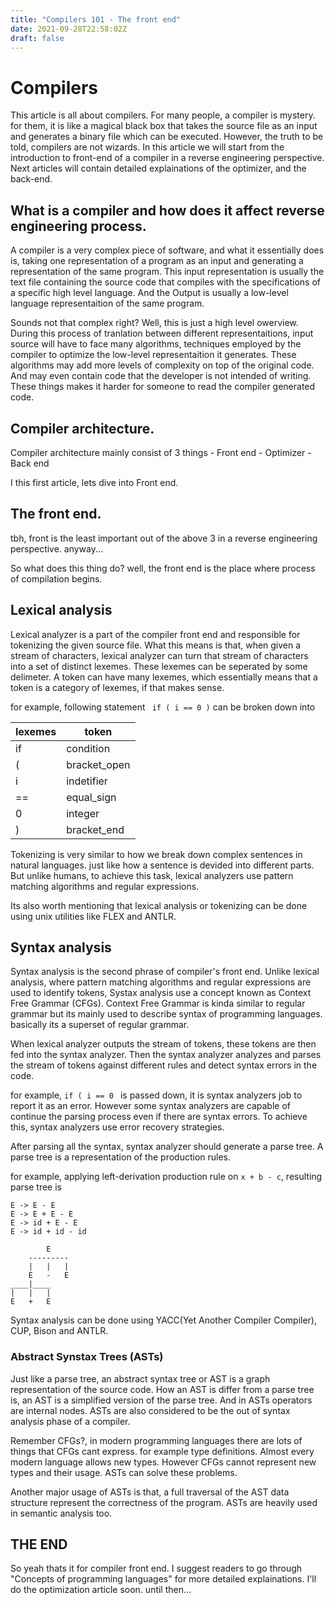 ```yaml
---
title: "Compilers 101 - The front end"
date: 2021-09-28T22:58:02Z
draft: false
---
```


# Compilers
This article is all about compilers.
For many people, a compiler is mystery. for them, it is like a magical black box that takes the source file as an input and generates a binary file which can be executed.
However, the truth to be told, compilers are not wizards. In this article we will start from the introduction to front-end of a compiler in a reverse engineering perspective.
Next articles will contain detailed explainations of the optimizer, and the back-end.

## What is a compiler and how does it affect reverse engineering process.
A compiler is a very complex piece of software, and what it essentially does is, taking one representation of a program as an input and generating a representation of the same program.
This input representation is usually the text file containing the source code that compiles with the specifications of a specific high level language. And the
Output is usually a low-level language representaition of the same program.

Sounds not that complex right? Well, this is just a high level owerview. During this process of tranlation between different representaitions, input source will have to face many 
algorithms, techniques employed by the compiler to optimize the low-level representaition it generates. These algorithms may add more levels of complexity on top of the original code. 
And may even contain code that the developer is not intended of writing. These things makes it harder for someone to read the compiler generated code.

## Compiler architecture.
Compiler architecture mainly consist of 3 things
    - Front end
    - Optimizer
    - Back end

I this first article, lets dive into Front end.

## The front end.
tbh, front is the least important out of the above 3 in a reverse engineering perspective. anyway...

So what does this thing do? well, the front end is the place where process of compilation begins. 

## Lexical analysis
Lexical analyzer is a part of the compiler front end and responsible for tokenizing 
the given source file. What this means is that, when given a stream of characters, lexical analyzer can turn that stream of characters into a set of distinct lexemes. These lexemes can
be seperated by some delimeter. A token can have many lexemes, which essentially means that a token is a category of lexemes, if that makes sense.

for example, following statement
  `  if ( i == 0 ) `
can be broken down into

| lexemes    |     token        |
|------------|------------------|
| if         |     condition    |
| (          |     bracket_open |
| i          |     indetifier   |
| ==         |     equal_sign   |
| 0          |     integer      |
| )          |     bracket_end  |

Tokenizing is very similar to how we break down complex sentences in natural languages. just like how a sentence is devided into different parts.
But unlike humans, to achieve this task, lexical analyzers use pattern matching algorithms and regular expressions.

Its also worth mentioning that lexical analysis or tokenizing can be done using unix utilities like FLEX and ANTLR.

## Syntax analysis

Syntax analysis is the second phrase of compiler's front end. Unlike lexical analysis, where pattern matching algorithms and regular expressions are used to identify tokens, Systax analysis use a
concept known as Context Free Grammar (CFGs). Context Free Grammar is kinda similar to regular grammar but its mainly used to describe syntax of programming languages. basically its a superset of regular grammar. 

When lexical analyzer outputs the stream of tokens, these tokens are then fed into the syntax analyzer. Then the syntax analyzer analyzes and parses the stream of tokens against different rules and
detect syntax errors in the code.

for example, `if ( i == 0 ` is passed down, it is syntax analyzers job to report it as an error. However some syntax analyzers are capable of continue the parsing process even if there are syntax errors. To achieve
this, syntax analyzers use error recovery strategies.

After parsing all the syntax, syntax analyzer should generate a parse tree. A parse tree is a representation of the production rules.

for example, applying left-derivation production rule on ` x + b - c `, resulting parse tree is

    E -> E - E
    E -> E + E - E
    E -> id + E - E
    E -> id + id - id

            E
        ---------
        |   |   |
        E   -   E
    ____|____
    |   |   |
    E   +   E

Syntax analysis can be done using YACC(Yet Another Compiler Compiler), CUP, Bison and ANTLR.

### Abstract Synstax Trees (ASTs)

Just like a parse tree, an abstract syntax tree or AST is a graph representation of the source code. How an AST is differ from a parse tree is, an AST is a simplified version of the parse tree. And in ASTs operators 
are internal nodes. ASTs are also considered to be the out of syntax analysis phase of a compiler.

Remember CFGs?, in modern programming languages there are lots of things that CFGs cant express. for example type definitions. Almost every modern language allows new types. However CFGs cannot represent new types and
their usage. ASTs can solve these problems.

Another major usage of ASTs is that, a full traversal of the AST data structure represent the correctness of the program. ASTs are heavily used in semantic analysis too.

## THE END

So yeah thats it for compiler front end. I suggest readers to go through "Concepts of programming languages" for more detailed explainations.
I'll do the optimization article soon. until then...

